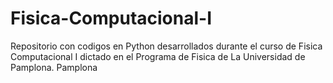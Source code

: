 # Fisica-Computacional-I
Repositorio con codigos en Python desarrollados durante el curso de Fisica Computacional I dictado en el Programa de Fisica de La Universidad de Pamplona. Pamplona
